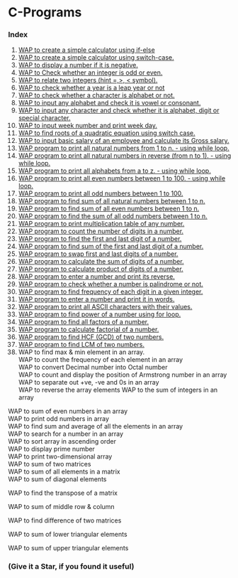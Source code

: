 # C-Programs 

### Index
1. <a href="https://github.com/abhishek-shukla21/C-Programs/blob/main/WAP%20to%20create%20a%20simple%20calculator%20using%20if-else.c"> WAP to create a simple calculator using if-else </a> <br>
2. <a href="https://github.com/abhishek-shukla21/C-Programs/blob/main/WAP%20to%20create%20a%20simple%20calculator%20using%20switch-case.c">WAP to create a simple calculator using switch-case.</a> <br>
3. <a href="https://github.com/abhishek-shukla21/C-Programs/blob/main/WAP%20to%20display%20a%20number%20if%20it%20is%20negative.c">WAP to display a number if it is negative.</a> <br>
4. <a href="https://github.com/abhishek-shukla21/C-Programs/blob/main/WAP%20to%20check%20odd%20even.c">WAP to Check whether an integer is odd or even.</a> <br>
5. <a href="https://github.com/abhishek-shukla21/C-Programs/blob/main/WAP%20to%20relate%20two%20integers%20(Hint%20%3E%2C%20%3C%2C%20%3D).c">WAP to relate two integers (hint =,>, < symbol).</a> <br>
6. <a href="https://github.com/abhishek-shukla21/C-Programs/blob/main/WAP%20to%20check%20whether%20a%20year%20is%20leap%20year%20or%20not.c">WAP to check whether a year is a leap year or not</a> <br>
7. <a href="https://github.com/abhishek-shukla21/C-Programs/blob/main/check%20whether%20a%20character%20is%20alphabet%20or%20not.c">WAP to check whether a character is alphabet or not.</a> <br>
8. <a href="https://github.com/abhishek-shukla21/C-Programs/blob/main/input%20any%20alphabet%20and%20check%20it%20is%20vowel%20or%20consonant.c">WAP to input any alphabet and check it is vowel or consonant.</a> <br>
9. <a href="https://github.com/abhishek-shukla21/C-Programs/blob/main/input%20any%20character%20and%20check%20whether%20it%20is%20alphabet%2C%20digit%20or%20special%20character.c">WAP to input any character and check whether it is alphabet, digit or special character. </a> <br>
10. <a href="https://github.com/abhishek-shukla21/C-Programs/blob/main/input%20week%20number%20and%20print%20week%20day.c">WAP to input week number and print week day.</a> <br>
11. <a href="">WAP to find roots of a quadratic equation using switch case.</a> <br>
12. <a href="">WAP to input basic salary of an employee and calculate its Gross salary.</a> <br>
13. <a href="">WAP program to print all natural numbers from 1 to n. - using while loop.</a> <br>
14. <a href="">WAP program to print all natural numbers in reverse (from n to 1). - using while loop.</a> <br>
15. <a href="">WAP program to print all alphabets from a to z. - using while loop.</a> <br>
16. <a href="">WAP program to print all even numbers between 1 to 100. - using while loop.</a> <br>
17. <a href="">WAP program to print all odd numbers between 1 to 100.</a> <br>
18. <a href="">WAP program to find sum of all natural numbers between 1 to n.</a> <br>
19. <a href="">WAP program to find sum of all even numbers between 1 to n.</a> <br>
20. <a href="">WAP program to find the sum of all odd numbers between 1 to n.</a> <br>
21. <a href="">WAP program to print multiplication table of any number.</a> <br>
22. <a href="">WAP program to count the number of digits in a number.</a> <br>
23. <a href="">WAP program to find the first and last digit of a number.</a> <br>
24. <a href="">WAP program to find sum of the first and last digit of a number.</a> <br>
25. <a href="">WAP program to swap first and last digits of a number.</a> <br>
26. <a href="">WAP program to calculate the sum of digits of a number.</a> <br>
27. <a href="">WAP program to calculate product of digits of a number.</a> <br>
28. <a href="">WAP program to enter a number and print its reverse.</a> <br>
29. <a href="">WAP program to check whether a number is palindrome or not.</a> <br>
30. <a href="">WAP program to find frequency of each digit in a given integer.</a> <br>
31. <a href="">WAP program to enter a number and print it in words.</a><br>
32. <a href="">WAP program to print all ASCII characters with their values.</a> <br> 
33. <a href="">WAP program to find power of a number using for loop.</a> <br> 
34. <a href="">WAP program to find all factors of a number.</a> <br>
35. <a href="">WAP program to calculate factorial of a number.</a> <br>
36. <a href="">WAP program to find HCF (GCD) of two numbers.</a> <br>
37. <a href="">WAP program to find LCM of two numbers.</a> <br>
38. WAP to find max & min element in an array.	
WAP to count the frequency of each element in an array 	
WAP to convert Decimal number into Octal number 	
WAP to count and display the position of Armstrong number in an array 	
WAP to separate out +ve, -ve and 0s in an array 	
WAP to reverse the array elements 
  WAP to the sum of integers in an array 

WAP to sum of even numbers in an array 	
WAP to print odd numbers in array 	
 WAP to find sum and average of all the elements in an array  	
 WAP to search for a number in an array 	
 WAP to sort array in ascending order 	
 WAP to display prime number 	
 WAP to print two-dimensional array 	
 WAP to sum of two matrices 	
 WAP to sum of all elements in a matrix 	
 WAP to sum of diagonal elements 




	
 WAP to find the transpose of a matrix 




	
 WAP to sum of middle row & column 




	
 WAP to find difference of two matrices 




	
 WAP to sum of lower triangular elements 




	
 WAP to sum of upper triangular elements 




  ### (Give it a Star, if you found it useful) 
